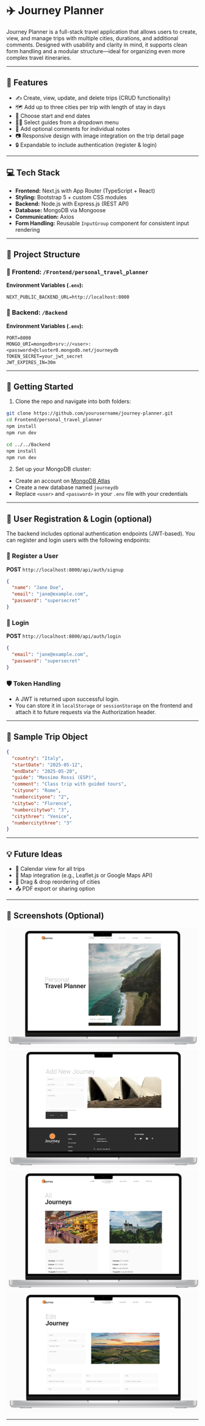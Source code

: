 # ✈️ Journey Planner

Journey Planner is a full-stack travel application that allows users to create, view, and manage trips with multiple cities, durations, and additional comments. Designed with usability and clarity in mind, it supports clean form handling and a modular structure—ideal for organizing even more complex travel itineraries.

---

## 🌟 Features

- ✍️ Create, view, update, and delete trips (CRUD functionality)
- 🗺️ Add up to three cities per trip with length of stay in days
- 📅 Choose start and end dates
- 🧑‍✈️ Select guides from a dropdown menu
- 📝 Add optional comments for individual notes
- 📷 Responsive design with image integration on the trip detail page
- 🔒 Expandable to include authentication (register & login)

---

## 💻 Tech Stack

- **Frontend:** Next.js with App Router (TypeScript + React)
- **Styling:** Bootstrap 5 + custom CSS modules
- **Backend:** Node.js with Express.js (REST API)
- **Database:** MongoDB via Mongoose
- **Communication:** Axios
- **Form Handling:** Reusable `InputGroup` component for consistent input rendering

---

## 📁 Project Structure

### 🔹 Frontend: `/Frontend/personal_travel_planner`

**Environment Variables (`.env`):**

```env
NEXT_PUBLIC_BACKEND_URL=http://localhost:8000
```

### 🔹 Backend: `/Backend`

**Environment Variables (`.env`):**

```env
PORT=8000
MONGO_URI=mongodb+srv://<user>:<password>@cluster0.mongodb.net/journeydb
TOKEN_SECRET=your_jwt_secret
JWT_EXPIRES_IN=30m
```

---

## 🚀 Getting Started

1. Clone the repo and navigate into both folders:

```bash
git clone https://github.com/yourusername/journey-planner.git
cd Frontend/personal_travel_planner
npm install
npm run dev
```

```bash
cd ../../Backend
npm install
npm run dev
```

2. Set up your MongoDB cluster:

- Create an account on [MongoDB Atlas](https://www.mongodb.com/cloud/atlas)
- Create a new database named `journeydb`
- Replace `<user>` and `<password>` in your `.env` file with your credentials

---

## 👤 User Registration & Login (optional)

The backend includes optional authentication endpoints (JWT-based). You can register and login users with the following endpoints:

### 🔐 Register a User

**POST** `http://localhost:8000/api/auth/signup`

```json
{
  "name": "Jane Doe",
  "email": "jane@example.com",
  "password": "supersecret"
}
```

### 🔑 Login

**POST** `http://localhost:8000/api/auth/login`

```json
{
  "email": "jane@example.com",
  "password": "supersecret"
}
```

### 🛡️ Token Handling

- A JWT is returned upon successful login.
- You can store it in `localStorage` or `sessionStorage` on the frontend and attach it to future requests via the Authorization header.

---

## 🧪 Sample Trip Object

```json
{
  "country": "Italy",
  "startDate": "2025-05-12",
  "endDate": "2025-05-20",
  "guide": "Massimo Rossi (ESP)",
  "comment": "Class trip with guided tours",
  "cityone": "Rome",
  "numbercityone": "2",
  "citytwo": "Florence",
  "numbercitytwo": "3",
  "citythree": "Venice",
  "numbercitythree": "3"
}
```

---

## 💡 Future Ideas

- 📅 Calendar view for all trips
- 📍 Map integration (e.g., Leaflet.js or Google Maps API)
- 🔄 Drag & drop reordering of cities
- 📤 PDF export or sharing option

---

## 📸 Screenshots (Optional)

![Hero Section](/readme_images/hero.png)
![Add new city](/readme_images/add.png)
![Show all citys](/readme_images/all.png)
![Edit city](/readme_images/edit.png)

---
